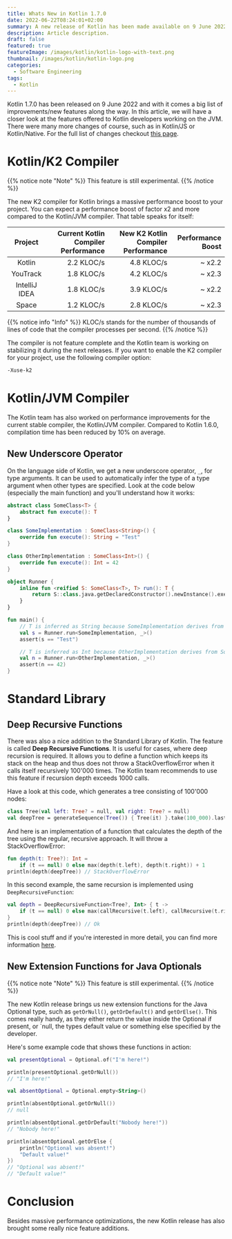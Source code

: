 ```yaml
---
title: Whats New in Kotlin 1.7.0
date: 2022-06-22T08:24:01+02:00
summary: A new release of Kotlin has been made available on 9 June 2022. Let's dive in a bit and find ou what new features and improvements it brings us as developers.
description: Article description.
draft: false 
featured: true
featureImage: /images/kotlin/kotlin-logo-with-text.png
thumbnail: /images/kotlin/kotlin-logo.png
categories:
  - Software Engineering
tags:
  - Kotlin
---
```


Kotlin 1.7.0 has been released on 9 June 2022 and with it comes a big list of improvements/new features along the way. In this article, we will have a closer look at the features offered to Kotlin developers working on the JVM. There were many more changes of course, such as in Kotlin/JS or Kotlin/Native. For the full list of changes checkout [this page](https://kotlinlang.org/docs/whatsnew17.html).

# Kotlin/K2 Compiler
{{% notice note "Note" %}}
This feature is still experimental.
{{% /notice %}}

The new K2 compiler for Kotlin brings a massive performance boost to your project. You can expect a performance boost of factor x2 and more compared to the Kotlin/JVM compiler. That table speaks for itself:

| Project       | Current Kotlin Compiler Performance | New K2 Kotlin Compiler Performance | Performance Boost |
| :-----------: | ----------------------------------: | ---------------------------------: | ----------------: |
| Kotlin        | 2.2 KLOC/s                          | 4.8 KLOC/s                         | ~ x2.2            |
| YouTrack      | 1.8 KLOC/s                          | 4.2 KLOC/s                         | ~ x2.3            |
| IntelliJ IDEA | 1.8 KLOC/s                          | 3.9 KLOC/s                         | ~ x2.2            |
| Space         | 1.2 KLOC/s                          | 2.8 KLOC/s                         | ~ x2.3            |

{{% notice info "Info" %}}
KLOC/s stands for the number of thousands of lines of code that the compiler processes per second.
{{% /notice %}}

The compiler is not feature complete and the Kotlin team is working on stabilizing it during the next releases. If you want to enable the K2 compiler for your project, use the following compiler option:

```bash
-Xuse-k2
```

# Kotlin/JVM Compiler
The Kotlin team has also worked on performance improvements for the current stable compiler, the Kotlin/JVM compiler. Compared to Kotlin 1.6.0, compilation time has been reduced by 10% on average.

## New Underscore Operator
On the language side of Kotlin, we get a new underscore operator, `_`, for type arguments. It can be used to automatically infer the type of a type argument when other types are specified. Look at the code below (especially the main function) and you'll understand how it works:

```kotlin
abstract class SomeClass<T> {
    abstract fun execute(): T
}

class SomeImplementation : SomeClass<String>() {
    override fun execute(): String = "Test"
}

class OtherImplementation : SomeClass<Int>() {
    override fun execute(): Int = 42
}

object Runner {
    inline fun <reified S: SomeClass<T>, T> run(): T {
        return S::class.java.getDeclaredConstructor().newInstance().execute()
    }
}

fun main() {
    // T is inferred as String because SomeImplementation derives from SomeClass<String>
    val s = Runner.run<SomeImplementation, _>()
    assert(s == "Test")

    // T is inferred as Int because OtherImplementation derives from SomeClass<Int>
    val n = Runner.run<OtherImplementation, _>()
    assert(n == 42)
}
```

# Standard Library

## Deep Recursive Functions
There was also a nice addition to the Standard Library of Kotlin. The feature is called **Deep Recursive Functions**. It is useful for cases, where deep recursion is required. It allows you to define a function which keeps its stack on the heap and thus does not throw a StackOverflowError when it calls itself recursively 100'000 times. The Kotlin team recommends to use this feature if recursion depth exceeds 1000 calls. 

Have a look at this code, which generates a tree consisting of 100'000 nodes:

```kotlin
class Tree(val left: Tree? = null, val right: Tree? = null)
val deepTree = generateSequence(Tree()) { Tree(it) }.take(100_000).last()
```

And here is an implementation of a function that calculates the depth of the tree using the regular, recursive approach. It will throw a StackOverflowError:

```kotlin
fun depth(t: Tree?): Int =
    if (t == null) 0 else max(depth(t.left), depth(t.right)) + 1
println(depth(deepTree)) // StackOverflowError
```

In this second example, the same recursion is implemented using `DeepRecursiveFunction`:

```kotlin
val depth = DeepRecursiveFunction<Tree?, Int> { t ->
    if (t == null) 0 else max(callRecursive(t.left), callRecursive(t.right)) + 1
}
println(depth(deepTree)) // Ok
```

This is cool stuff and if you're interested in more detail, you can find more information [here](https://kotlinlang.org/api/latest/jvm/stdlib/kotlin/-deep-recursive-function/).

## New Extension Functions for Java Optionals
{{% notice note "Note" %}}
This feature is still experimental.
{{% /notice %}}

The new Kotlin release brings us new extension functions for the Java Optional type, such as `getOrNull()`, `getOrDefault()` and `getOrElse()`. This comes really handy, as they either return the value inside the Optional if present, or `null, the types default value or something else specified by the developer.

Here's some example code that shows these functions in action:

```kotlin
val presentOptional = Optional.of("I'm here!")

println(presentOptional.getOrNull())
// "I'm here!"

val absentOptional = Optional.empty<String>()

println(absentOptional.getOrNull())
// null

println(absentOptional.getOrDefault("Nobody here!"))  
// "Nobody here!"

println(absentOptional.getOrElse {
    println("Optional was absent!")
    "Default value!"
})
// "Optional was absent!"
// "Default value!"
```

# Conclusion
Besides massive performance optimizations, the new Kotlin release has also brought some really nice feature additions. 

